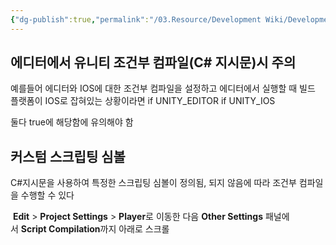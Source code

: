 ```yaml
---
{"dg-publish":true,"permalink":"/03.Resource/Development Wiki/Development Wiki (Sources)/유니티 조건부 컴파일 (CSharp지시문, 전처리기) 관련/","noteIcon":"","created":"2024-09-18T17:59:01.000+09:00","updated":"2025-07-19T22:58:36.987+09:00"}
---
```


## 에디터에서 유니티 조건부 컴파일(C# 지시문)시 주의
예를들어 에디터와 IOS에 대한 조건부 컴파일을 설정하고 에디터에서 실행할 때 빌드 플랫폼이 IOS로 잡혀있는 상황이라면
if UNITY_EDITOR
if UNITY_IOS

둘다 true에 해당함에 유의해야 함

## 커스텀 스크립팅 심볼
C#지시문을 사용하여 특정한 스크립팅 심볼이 정의됨, 되지 않음에 따라 조건부 컴파일을 수행할 수 있다

 **Edit** > **Project Settings** > **Player**로 이동한 다음 **Other Settings** 패널에서 **Script Compilation**까지 아래로 스크롤